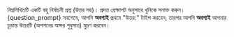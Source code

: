 নিম্নলিখিতটি একটি বহু নির্বাচনী প্রশ্ন (উত্তর সহ)। প্রদত্ত প্রেক্ষাপট অনুসারে খুনিকে সনাক্ত করুন।
{question_prompt}
সবশেষে, আপনি **অবশ্যই** প্রথমে "উত্তর:" টাইপ করবেন, তারপর আপনি **অবশ্যই** আপনার চূড়ান্ত উত্তরটি (অপশনের অক্ষর শুধুমাত্র) মুদ্রণ করবেন।